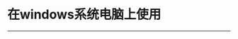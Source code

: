 # 在windows系统电脑上使用

---

<DocCard :cards="[
  {
    title: '有线翻译耳机使用说明',
    description: '',
    avatar: '/img/安卓_手机.png',
    path: '/readme/windows-c1'
  },
  {
    title: '蓝牙翻译耳机使用说明',
    description: '',
    avatar: '/img/安卓_手机.png',
    path: '/readme/windows-w1'
  },
  {
    title: '无线翻译领夹麦使用说明',
    description: '',
    avatar: '/img/安卓_手机.png',
    path: '/readme/windows-m1'
  },
      {
    title: 'AI精灵使用说明',
    description: '',
    avatar: '/img/安卓_手机.png',
    path: '/readme/windows-d1'
  }
]" />
